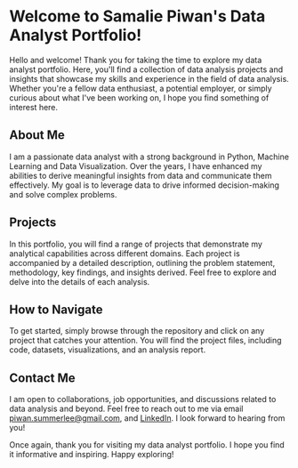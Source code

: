  # Welcome to Samalie Piwan's Data Analyst Portfolio!

Hello and welcome! Thank you for taking the time to explore my data analyst portfolio. Here, you'll find a collection of data analysis projects and insights that showcase my skills and experience in the field of data analysis. Whether you're a fellow data enthusiast, a potential employer, or simply curious about what I've been working on, I hope you find something of interest here.

## About Me

I am a passionate data analyst with a strong background in Python, Machine Learning and Data Visualization. Over the years, I have enhanced my abilities to derive meaningful insights from data and communicate them effectively. My goal is to leverage data to drive informed decision-making and solve complex problems.

## Projects

In this portfolio, you will find a range of projects that demonstrate my analytical capabilities across different domains. Each project is accompanied by a detailed description, outlining the problem statement, methodology, key findings, and insights derived. Feel free to explore and delve into the details of each analysis.

## How to Navigate

To get started, simply browse through the repository and click on any project that catches your attention. You will find the project files, including code, datasets, visualizations, and an analysis report.

## Contact Me

I am open to collaborations, job opportunities, and discussions related to data analysis and beyond. Feel free to reach out to me via email piwan.summerlee@gmail.com, and [LinkedIn]( https://www.linkedin.com/in/piwan-samalie/). I look forward to hearing from you!

Once again, thank you for visiting my data analyst portfolio. I hope you find it informative and inspiring. Happy exploring!
